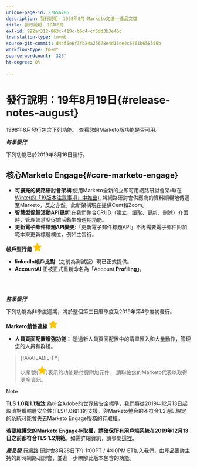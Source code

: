 ```yaml
---
unique-page-id: 27656786
description: 發行說明- 1998年8月-Marketo文檔——產品文檔
title: 發行說明- 19年8月
exl-id: 992af312-863c-419c-b6d4-cf5dd3b3e46c
translation-type: tm+mt
source-git-commit: d44f5e6f3fb24a25678e4d15ee4c6361b658556b
workflow-type: tm+mt
source-wordcount: '325'
ht-degree: 0%

---
```


# 發行說明：19年8月19日{#release-notes-august}

1998年8月發行包含下列功能。 查看您的Marketo版功能是否可用。

**_每季發行_**

下列功能已於2019年8月16日發行。

## 核心Marketo Engage{#core-marketo-engage}

* **可擴充的網路研討會架構**:使用Marketo全新的立即可用網路研討會架構(在 [Winter的「19版本注意事項」中推出),](/help/marketo/release-notes/2019/release-notes-winter-19.md) 將網路研討會供應商的資料順暢地傳遞至Marketo，反之亦然。此新架構現在提供Cent和Zoom。
* **智慧型促銷活動API更新**:在我們整合CRUD（建立、讀取、更新、刪除）介面時，管理智慧型促銷活動生命週期功能。
* **更新電子郵件標題API變更**:「更新電子郵件標題API」不再需要電子郵件附加範本來更新標題欄位，例如主旨行。

**帳戶型行銷** ![（星型）](assets/yellow-star.png)

* **linkedIn帳戶比對**（之前為測試版）現已正式提供。
* **AccountAI** 正被正式重新命名為「Account  **Profiling」**。

<br> 

**_整季發行_**

下列功能為非季度週期，將於整個第三日曆季度及2019年第4季度初發行。

**Marketo銷售連線** ![（星級）](assets/yellow-star.png)

* **人員頁面配置增強功能：** 透過新人員頁面配置中的清單匯入和大量動作，管理您的人員和群組。

>[!AVAILABILITY]
>
>以星號(![(star)](assets/yellow-star.png))表示的功能是付費附加元件。 請聯絡您的Marketo代表以取得更多資訊。

>[!NOTE]
>
>**TLS 1.0和1.1淘汰**:為符合Adobe的世界級安全標準，我們將從2019年12月13日起取消對傳輸層安全性(TLS)1.0和1.1的支援。與Marketo整合的不符合1.2通訊協定的系統可能會失去Marketo Engage服務的存取權。
>
>**若要維護您的Marketo Engage存取權，請確保所有用戶端系統在2019年12月13日之前都符合TLS 1.2規範**。如需詳細資訊，請參閱[這裡](https://nation.marketo.com/docs/DOC-7059-tls-10-11-deprecation-faq)。

**_產品發_** [行網路](https://engage.marketo.com/August_19_Release_Webinar.html) 研討會8月28日下午1:00PT / 4:00PM ET加入我們，由產品團隊主持的即時網路研討會，並進一步瞭解此版本包含的功能。
